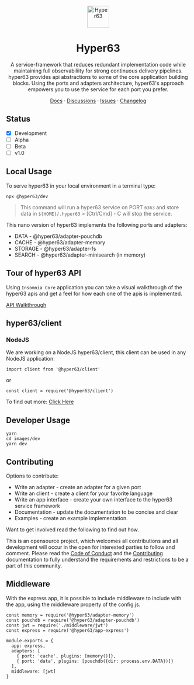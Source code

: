 <p align="center">
  <a href="https://www.hyper63.com">
    <img alt="Hyper63" src="hyper63-logo.png" width="60" />
  </a>
</p>

<h1 align="center">
  Hyper63
</h1>

<p align="center">
  A service-framework that reduces redundant implementation code while maintaining full observabiliity for strong continuous delivery pipelines. hyper63 provides api abstractions to some of the core application building blocks. Using the ports and adapters architecture, hyper63's approach empowers you to use the service for each port you prefer.
</p>

<p align="center">
  <a href="https://api-docs.hyper63.com">Docs</a>
  <span> · </span>
  <a href="https://github.com/hyper63/hyper63/discussions">Discussions</a>
  <span> · </span>
  <a href="https://github.com/hyper63/hyper63/issues">Issues</a>
  <span> · </span>
  <a href="https://docs.hyper63.com/changelog">Changelog</a>
</p>

## Status
- [x] Development
- [ ] Alpha
- [ ] Beta
- [ ] v1.0

## Local Usage

To serve hyper63 in your local environment in a terminal type:

```
npx @hyper63/dev
```

> This command will run a hyper63 service on PORT `6363` and store data in `${HOME}/.hyper63` > [Ctrl/Cmd] - C will stop the service.

This nano version of hyper63 implements the following ports and adapters:

- DATA - @hyper63/adapter-pouchdb
- CACHE - @hyper63/adapter-memory
- STORAGE - @hyper63/adapter-fs
- SEARCH - @hyper63/adapter-minisearch (in memory)

## Tour of hyper63 API

Using `Insomnia Core` application you can take a visual walkthrough of the hyper63 apis and get a feel for how each one of the apis is implemented.

[API Walkthrough](https://hyper63.com/blog/hyper63/walkthrough)

## hyper63/client

### NodeJS

We are working on a NodeJS hyper63/client, this client can be used in any NodeJS application:

```
import client from '@hyper63/client'
```

or

```
const client = require('@hyper63/client')
```

To find out more: [Click Here](https://hyper63.com/blog/hyper63-client)

## Developer Usage

```
yarn
cd images/dev
yarn dev
```

## Contributing

Options to contribute:

- Write an adapter - create an adapter for a given port
- Write an client - create a client for your favorite language
- Write an app interface - create your own interface to the hyper63 service framework
- Documentation - update the documentation to be concise and clear
- Examples - create an example implementation.

Want to get involved read the following to find out how.

This is an opensource project, which welcomes all contributions and all development will occur in the open for interested parties to follow and comment. Please read the [Code of Conduct](CODE_OF_CONDUCT.md) and the [Contributing](contributing.md) documentation to fully understand the requirements and restrictions to be a part of this community.

## Middleware

With the express app, it is possible to include middleware to
include with the app, using the middleware property of the
config.js.

```
const memory = require('@hyper63/adapter-memory')
const pouchdb = require('@hyper63/adapter-pouchdb')
const jwt = require('./middleware/jwt')
const express = require('@hyper63/app-express')

module.exports = {
  app: express,
  adapters: [
    { port: 'cache', plugins: [memory()]},
    { port: 'data', plugins: [pouchdb({dir: process.env.DATA})]}
  ],
  middleware: [jwt]
}
```
